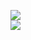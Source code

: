 [![](https://img.shields.io/badge/Made%20With-Github%20Spray-lightgrey.svg?style=for-the-badge&logo=github)](https://github.com/Annihil/github-spray#5156)  
[![](https://i.imgur.com/2DrTn0Z.gif)](https://github.com/Annihil/github-spray)